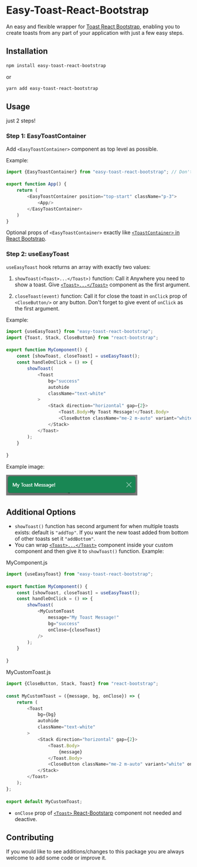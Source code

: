 
# Easy-Toast-React-Bootstrap

An easy and flexible wrapper for [Toast React Bootstrap](https://react-bootstrap.github.io/docs/components/toasts), enabling you to create toasts from any part of your application with just a few easy steps.


## Installation

```bash
npm install easy-toast-react-bootstrap
```
or
```bash
yarn add easy-toast-react-bootstrap
```

## Usage

just 2 steps!

### Step 1: EasyToastContainer

Add `<EasyToastContainer>` component as top level as possible.

Example:

```javascript
import {EasyToastContainer} from "easy-toast-react-bootstrap"; // Don't forget to import this

export function App() {
    return (
        <EasyToastContainer position="top-start" className="p-3">
            <App/>
        </EasyToastContainer>
    )
}
```
Optional props of `<EasyToastContainer>` exactly like [`<ToastContainer>` in React Bootstrap](https://react-bootstrap.github.io/docs/components/toasts#toastcontainer).

### Step 2: useEasyToast

`useEasyToast` hook returns an array with exactly two values:

1. `showToast(<Toast>...</Toast>)` function: Call it Anywhere you need to show a toast. Give [`<Toast>...</Toast>`](https://react-bootstrap.github.io/docs/components/toasts#toast) component as the first argument.

2. `closeToast(event)` function: Call it for close the toast in `onClick` prop of `<CloseButton/>` or any button. Don't forget to give event of `onClick` as the first argument.

Example:
```javascript
import {useEasyToast} from "easy-toast-react-bootstrap";
import {Toast, Stack, CloseButton} from "react-bootstrap";

export function MyComponent() {
    const [showToast, closeToast] = useEasyToast();
    const handleOnClick = () => {
        showToast(
            <Toast
                bg="success"
                autohide
                className="text-white"
            >
                <Stack direction="horizontal" gap={2}>
                    <Toast.Body>My Toast Message!</Toast.Body>
                    <CloseButton className="me-2 m-auto" variant="white" onClick={closeToast}/>
                </Stack>
            </Toast>
        );
    }
    
}
```
Example image:

![Easy Toast React Bootstrap](https://github.com/2mkabir/easy-toast-react-bootstrap/blob/master/easy-toast-react-bootstrap.png?raw=true)



## Additional Options

- `showToast()` function has second argument for when multiple toasts exists: default is `"addTop"`. If you want the new toast added from bottom of other toasts set it `"addBottom"`.
- You can wrap [`<Toast>...</Toast>`](https://react-bootstrap.github.io/docs/components/toasts#toast) component inside your custom component and then give it to `showToast()` function.
  Example:

MyComponent.js
```javascript
import {useEasyToast} from "easy-toast-react-bootstrap";

export function MyComponent() {
    const [showToast, closeToast] = useEasyToast();
    const handleOnClick = () => {
        showToast(
            <MyCustomToast
                message="My Toast Message!"
                bg="success"
                onClose={closeToast}
            />
        );
    }
    
}

```
MyCustomToast.js
```javascript
import {CloseButton, Stack, Toast} from "react-bootstrap";

const MyCustomToast = ({message, bg, onClose}) => {
    return (
        <Toast
            bg={bg}
            autohide
            className="text-white"
        >
            <Stack direction="horizontal" gap={2}>
                <Toast.Body>
                    {message}
                </Toast.Body>
                <CloseButton className="me-2 m-auto" variant="white" onClick={onClose}/>
            </Stack>
        </Toast>
    );
};

export default MyCustomToast;

```

- `onClose` prop of [`<Toast>` React-Bootstarp](https://react-bootstrap.github.io/docs/components/toasts#toast) component not needed and deactive.
## Contributing

If you would like to see additions/changes to this package you are always welcome to add some code or improve it.

